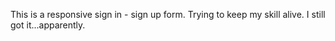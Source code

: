 This is a responsive sign in - sign up form.
Trying to keep my skill alive.
I still got it...apparently.
